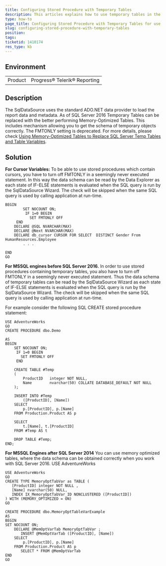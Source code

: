 ```yaml
---
title: Configuring Stored Procedure with Temporary Tables
description: This articles explains how to use temporary tables in the stored procedure to retrieve the schema. 
type: how-to
page_title: Configuring Stored Procedure with Temporary Tables for use with SqlDataSource component or Cursor Variable
slug: configuring-stored-procedure-with-temporary-tables
position: 
tags: 
ticketid: 1410174
res_type: kb
---
```


## Environment
<table>
    <tbody>
	    <tr>
	    	<td>Product</td>
	    	<td>Progress® Telerik® Reporting</td>
	    </tr>
    </tbody>
</table>


## Description
The SqlDataSource uses the standard ADO.NET data provider to load the report data and metadata. 
As of SQL Server 2016 Temporary Tables can be replaced with the better performing Memory-Optimized Tables. This includes mechanism allowing you to get the schema of temporary objects correctly. The FMTONLY setting is deprecated. For more details, please check [Using Memory-Optimized Tables to Replace SQL Server Temp Tables and Table Variables](https://www.sqlshack.com/using-memory-optimized-tables-to-replace-sql-server-temp-tables-and-table-variables/).

## Solution
**For Cursor Variables:**
To be able to use stored procedures which contain cursors, you have to turn off FMTONLY in a seemingly never executed statement. In this way the data schema can be read by the Data Explorer as each state of IF-ELSE statements is evaluated when the SQL query is run by the SqlDataSource Wizard. The check will be skipped when the same SQL query is used by calling application at run-time.

```
BEGIN
        SET NOCOUNT ON;
         IF 1=0 BEGIN
           SET FMTONLY OFF
     END
    DECLARE @SQL NVARCHAR(MAX)
    DECLARE @Next NVARCHAR(MAX)
    DECLARE db_cursor CURSOR FOR SELECT  DISTINCT Gender From HumanResources.Employee
        . . .
 
END
GO
```

**For MSSQL engines before SQL Server 2016.**
In order to use stored procedures containing temporary tables, you also have to turn off FMTONLY in a seemingly never executed statement. Thus the data schema of temporary tables can be read by the SqlDataSource Wizard as each state of IF-ELSE statements is evaluated when the SQL query is run by the SqlDataSource Wizard. The check will be skipped when the same SQL query is used by calling application at run-time.

For example consider the following SQL CREATE stored procedure statement:

```
USE AdventureWorks
GO
CREATE PROCEDURE dbo.Demo
     
AS
BEGIN
    SET NOCOUNT ON;
     IF 1=0 BEGIN
       SET FMTONLY OFF
     END
    
    CREATE TABLE #Temp
    (
        ProductID   integer NOT NULL,
        Name        nvarchar(50) COLLATE DATABASE_DEFAULT NOT NULL
    );
    
    INSERT INTO #Temp
        ([ProductID], [Name])
    SELECT
        p.[ProductID], p.[Name]
    FROM Production.Product AS p
     
    SELECT
        t.[Name], t.[ProductID]
    FROM #Temp AS t
    
    DROP TABLE #Temp;
END;
```

**For MSSQL Engines after SQL Server 2014**
You can use memory optimized tables, where the data schema can be obtained correctly when you work with SQL Server 2016.
USE AdventureWorks

```
USE AdventureWorks
GO
CREATE TYPE MemoryOptTabVar as TABLE (
   [ProductID] integer NOT NULL ,
   [Name] nvarchar(50) NULL,
   INDEX IX_MemoryOptTabVar_ID NONCLUSTERED ([ProductID])
) WITH (MEMORY_OPTIMIZED = ON)
GO
 
CREATE PROCEDURE dbo.MemoryOptTableVarExample
AS
BEGIN
SET NOCOUNT ON;
    DECLARE @MemOptVarTab MemoryOptTabVar ;
       INSERT @MemOptVarTab ([ProductID], [Name])
    SELECT
        p.[ProductID], p.[Name]
    FROM Production.Product AS p
       SELECT * FROM @MemOptVarTab
END
GO
```

